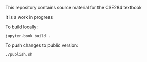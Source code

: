 This repository contains source material for the CSE284 textbook

It is a work in progress

To build locally:
```
jupyter-book build .
```

To push changes to public version:
```
./publish.sh
```